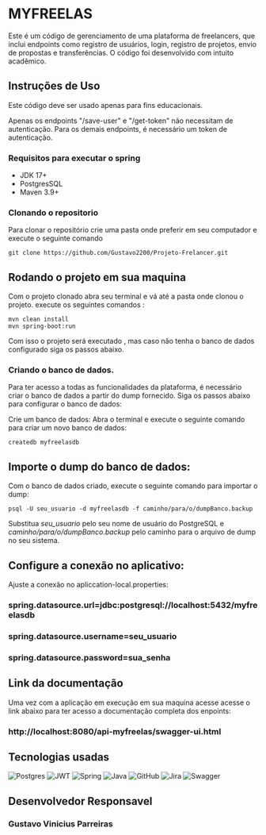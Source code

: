# MYFREELAS
Este é um código de gerenciamento de uma plataforma de freelancers, que inclui endpoints como registro de usuários, login, registro de projetos, envio de propostas e transferências. O código foi desenvolvido com intuito acadêmico.

## Instruções de Uso
Este código deve ser usado apenas para fins educacionais.

Apenas os endpoints "/save-user" e "/get-token" não necessitam de autenticação.
Para os demais endpoints, é necessário um token de autenticação.

### Requisitos para executar o spring

- JDK 17+
- PostgresSQL
- Maven 3.9+

### Clonando o repositorio

Para clonar o repositório crie uma pasta onde preferir em seu computador e execute o seguinte comando
    
    git clone https://github.com/Gustavo2200/Projeto-Frelancer.git

## Rodando o projeto em sua maquina
Com o projeto clonado abra seu terminal e vá até a pasta onde clonou o projeto.
execute os seguintes comandos :

    mvn clean install
    mvn spring-boot:run

Com isso o projeto será executado , mas caso não tenha o banco de dados configurado siga os passos abaixo.

### Criando o  banco de dados.
Para ter acesso a todas as funcionalidades da plataforma, é necessário criar o banco de dados a partir do dump fornecido. Siga os passos abaixo para configurar o banco de dados:

Crie um banco de dados:
Abra o terminal e execute o seguinte comando para criar um novo banco de dados:

    createdb myfreelasdb

## Importe o dump do banco de dados:
Com o banco de dados criado, execute o seguinte comando para importar o dump:

    psql -U seu_usuario -d myfreelasdb -f caminho/para/o/dumpBanco.backup

Substitua *seu_usuario* pelo seu nome de usuário do PostgreSQL e *caminho/para/o/dumpBanco.backup* pelo caminho para o arquivo de dump no seu sistema.

## Configure a conexão no aplicativo:
Ajuste a conexão no apliccation-local.properties:

### spring.datasource.url=jdbc:postgresql://localhost:5432/myfreelasdb
### spring.datasource.username=seu_usuario
### spring.datasource.password=sua_senha 
 
## Link da documentação

Uma vez com a aplicação em execução em sua maquina acesse acesse o link abaixo para ter acesso a documentação completa dos enpoints:

### http://localhost:8080/api-myfreelas/swagger-ui.html

## Tecnologias usadas
![Postgres](https://img.shields.io/badge/postgres-%23316192.svg?style=for-the-badge&logo=postgresql&logoColor=white) ![JWT](https://img.shields.io/badge/JWT-black?style=for-the-badge&logo=JSON%20web%20tokens) ![Spring](https://img.shields.io/badge/spring-%236DB33F.svg?style=for-the-badge&logo=spring&logoColor=white) ![Java](https://img.shields.io/badge/java-%23ED8B00.svg?style=for-the-badge&logo=openjdk&logoColor=white) ![GitHub](https://img.shields.io/badge/github-%23121011.svg?style=for-the-badge&logo=github&logoColor=white) ![Jira](https://img.shields.io/badge/jira-%230A0FFF.svg?style=for-the-badge&logo=jira&logoColor=white) ![Swagger](https://img.shields.io/badge/-Swagger-%23Clojure?style=for-the-badge&logo=swagger&logoColor=white)
## Desenvolvedor Responsavel
### Gustavo Vinicius Parreiras
